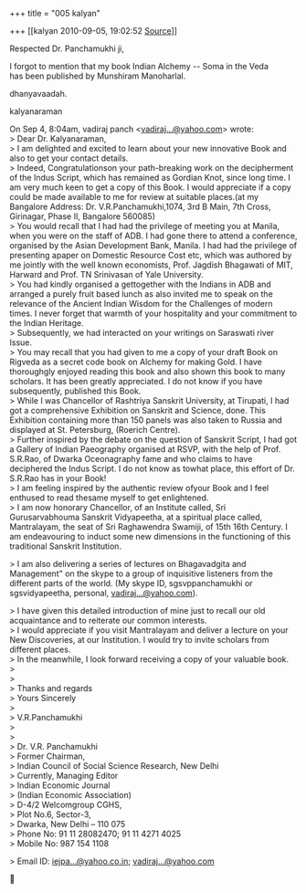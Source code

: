 +++
title = "005 kalyan"

+++
[[kalyan	2010-09-05, 19:02:52 [Source](https://groups.google.com/g/bvparishat/c/0Bx17WIRZ-M)]]



Respected Dr. Panchamukhi ji,  
  
I forgot to mention that my book Indian Alchemy -- Soma in the Veda  
has been published by Munshiram Manoharlal.  
  
dhanyavaadah.  
  
kalyanaraman  

  
On Sep 4, 8:04am, vadiraj panch \<[vadiraj...@yahoo.com]()\> wrote:  
\> Dear Dr. Kalyanaraman,  
\> I am delighted and excited to learn about your new innovative Book and also to get your contact details.  
\> Indeed, Congratulationson your path-breaking work on the decipherment of the Indus Script, which has remained as Gordian Knot, since long time. I am very much keen to get a copy of this Book. I would appreciate if a copy could be made available to me for review at suitable places.(at my Bangalore Address: Dr. V.R.Panchamukhi,1074, 3rd B Main, 7th Cross, Girinagar, Phase II, Bangalore 560085)  
\> You would recall that I had had the privilege of meeting you at Manila, when you were on the staff of ADB. I had gone there to attend a conference, organised by the Asian Development Bank, Manila. I had had the privilege of presenting apaper on Domestic Resource Cost etc,
which was authored by me jointly with the well known economists, Prof. Jagdish Bhagawati of MIT, Harward and Prof. TN Srinivasan of Yale University.  
\> You had kindly organised a gettogether with the Indians in ADB and arranged a purely fruit based lunch as also invited me to speak on the relevance of the Ancient Indian Wisdom for the Challenges of modern times. I never forget that warmth of your hospitality and your commitment to the Indian Heritage.  
\> Subsequently, we had interacted on your writings on Saraswati river Issue.  
\> You may recall that you had given to me a copy of your draft Book on Rigveda as a secret code book on Alchemy for making Gold. I have thoroughgly enjoyed reading this book and also shown this book to many scholars. It has been greatly appreciated. I do not know if you have subsequently, published this Book.  
\> While I was Chancellor of Rashtriya Sanskrit University, at Tirupati, I had got a comprehensive Exhibition on Sanskrit and Science, done. This Exhibition containing more than 150 panels was also taken to Russia and displayed at St. Petersburg, (Roerich Centre).  
\> Further inspired by the debate on the question of Sanskrit Script, I had got a Gallery of Indian Paeography organised at RSVP, with the help of Prof. S.R.Rao, of Dwarka Oceonagraphy fame and who claims to have deciphered the Indus Script. I do not know as towhat place, this effort of Dr. S.R.Rao has in your Book!  
\> I am feeling inspired by the authentic review ofyour Book and I feel enthused to read thesame myself to get enlightened.  
\> I am now honorary Chancellor, of an Institute called, Sri Gurusarvabhouma Sanskrit Vidyapeetha, at a spiritual place called, Mantralayam, the seat of Sri Raghawendra Swamiji, of 15th 16th Century. I am endeavouring to induct some new dimensions in the functioning of this traditional Sanskrit Institution.  

\> I am also delivering a series of lectures on Bhagavadgita and Management" on the skype to a group of inquisitive listeners from the different parts of the world. (My skype ID, sgsvppanchamukhi or sgsvidyapeetha, personal, [vadiraj...@yahoo.com]()).  

\> I have given this detailed introduction of mine just to recall our old acquaintance and to reiterate our common interests.  
\> I would appreciate if you visit Mantralayam and deliver a lecture on your New Discoveries, at our Institution. I would try to invite scholars from different places.  
\> In the meanwhile, I look forward receiving a copy of your valuable book.  
\>  
\>   
\> Thanks and regards  
\> Yours Sincerely  
\>   
\> V.R.Panchamukhi  
\>   
\>   
\> Dr. V.R. Panchamukhi  
\> Former Chairman,  
\> Indian Council of Social Science Research, New Delhi  
\> Currently, Managing Editor  
\> Indian Economic Journal  
\> (Indian Economic Association)  
\> D-4/2 Welcomgroup CGHS,  
\> Plot No.6, Sector-3,  
\> Dwarka, New Delhi – 110 075  
\> Phone No: 91 11 28082470; 91 11 4271 4025  
\> Mobile No: 987 154 1108  

\> Email ID: [iejpa...@yahoo.co.in](); [vadiraj...@yahoo.com]()  



